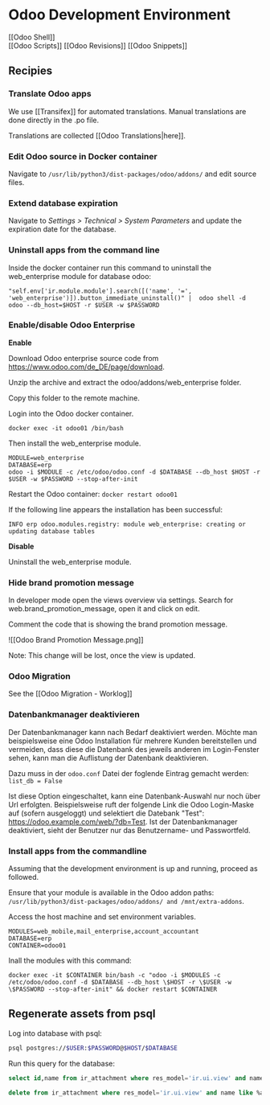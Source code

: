 # Odoo Development Environment

[[Odoo Shell]]  
[[Odoo Scripts]]
[[Odoo Revisions]]
[[Odoo Snippets]]

## Recipies

### Translate Odoo apps

We use [[Transifex]] for automated translations. Manual translations are done directly in the .po file.

Translations are collected [[Odoo Translations|here]].

### Edit Odoo source in Docker container

Navigate to `/usr/lib/python3/dist-packages/odoo/addons/` and edit source files.

### Extend database expiration

Navigate to *Settings > Technical > System Parameters* and update the expiration date for the database.

### Uninstall apps from the command line

Inside the docker container run this command to uninstall the web_enterprise module for database odoo:

`"self.env['ir.module.module'].search([('name', '=', 'web_enterprise')]).button_immediate_uninstall()" | 
odoo shell -d odoo --db_host=$HOST -r $USER -w $PASSWORD`

### Enable/disable Odoo Enterprise

**Enable**

Download Odoo enterprise source code from https://www.odoo.com/de_DE/page/download.

Unzip the archive and extract the odoo/addons/web_enterprise folder.

Copy this folder to the remote machine.

Login into the Odoo docker container.

`docker exec -it odoo01 /bin/bash`

Then install the web_enterprise module.

```
MODULE=web_enterprise
DATABASE=erp
odoo -i $MODULE -c /etc/odoo/odoo.conf -d $DATABASE --db_host $HOST -r $USER -w $PASSWORD --stop-after-init
```

Restart the Odoo container: `docker restart odoo01`

If the following line appears the installation has been successful:

`INFO erp odoo.modules.registry: module web_enterprise: creating or updating database tables`

**Disable**

Uninstall the web_enterprise module.

### Hide brand promotion message

In developer mode open the views overview via settings. Search for web.brand_promotion_message, open it and click on edit.

Comment the code that is showing the brand promotion message.

![[Odoo Brand Promotion Message.png]]

Note: This change will be lost, once the view is updated.

### Odoo Migration

See the [[Odoo Migration - Worklog]]

### Datenbankmanager deaktivieren

Der Datenbankmanager kann nach Bedarf deaktiviert werden. Möchte man beispielsweise eine Odoo Installation für mehrere Kunden bereitstellen und vermeiden, dass diese die Datenbank des jeweils anderen im Login-Fenster sehen, kann man die Auflistung der Datenbank deaktivieren.

Dazu muss in der `odoo.conf` Datei der foglende Eintrag gemacht werden: `list_db = False`

Ist diese Option eingeschaltet, kann eine Datenbank-Auswahl nur noch über Url erfolgten. Beispielsweise ruft der folgende Link die Odoo Login-Maske auf (sofern ausgeloggt) und selektiert die Datebank "Test": https://odoo.example.com/web/?db=Test. Ist der Datenbankmanager deaktiviert, sieht der Benutzer nur das Benutzername- und Passwortfeld.

### Install apps from the commandline

Assuming that the development environment is up and running, proceed as followed.

Ensure that your module is available in the Odoo addon paths: `/usr/lib/python3/dist-packages/odoo/addons/ and /mnt/extra-addons`.

Access the host machine and set environment variables.

```
MODULES=web_mobile,mail_enterprise,account_accountant
DATABASE=erp
CONTAINER=odoo01
```

Inall the modules with this command:

`docker exec -it $CONTAINER bin/bash -c "odoo -i $MODULES -c /etc/odoo/odoo.conf -d $DATABASE --db_host \$HOST -r \$USER -w \$PASSWORD --stop-after-init" && docker restart $CONTAINER`

## Regenerate assets from psql

Log into database with psql:

```bash
psql postgres://$USER:$PASSWORD@$HOST/$DATABASE
```

Run this query for the database:

```sql
select id,name from ir_attachment where res_model='ir.ui.view' and name like '%assets_%';

delete from ir_attachment where res_model='ir.ui.view' and name like %assets_%;
```